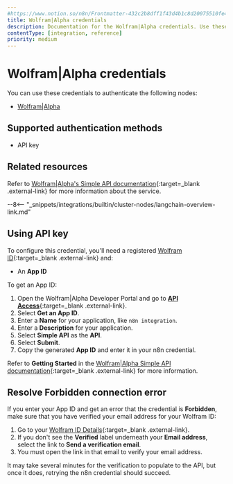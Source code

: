 ```yaml
---
#https://www.notion.so/n8n/Frontmatter-432c2b8dff1f43d4b1c8d20075510fe4
title: Wolfram|Alpha credentials
description: Documentation for the Wolfram|Alpha credentials. Use these credentials to authenticate Wolfram|Alpha in n8n, a workflow automation platform.
contentType: [integration, reference]
priority: medium
---
```


# Wolfram|Alpha credentials

You can use these credentials to authenticate the following nodes:

* [Wolfram|Alpha](/integrations/builtin/cluster-nodes/sub-nodes/n8n-nodes-langchain.toolwolframalpha/)

## Supported authentication methods

- API key

## Related resources

Refer to [Wolfram|Alpha's Simple API documentation](https://products.wolframalpha.com/simple-api/documentation){:target=_blank .external-link} for more information about the service.

--8<-- "_snippets/integrations/builtin/cluster-nodes/langchain-overview-link.md"

## Using API key

To configure this credential, you'll need a registered [Wolfram ID](https://account.wolfram.com){:target=_blank .external-link} and:

- An **App ID**

To get an App ID:

1. Open the Wolfram|Alpha Developer Portal and go to [**API Access**](https://developer.wolframalpha.com/access){:target=_blank .external-link}.
2. Select **Get an App ID**.
3. Enter a **Name** for your application, like `n8n integration`.
4. Enter a **Description** for your application.
5. Select **Simple API** as the **API**.
6. Select **Submit**.
6. Copy the generated **App ID** and enter it in your n8n credential.

Refer to **Getting Started** in the [Wolfram|Alpha Simple API documentation](https://products.wolframalpha.com/simple-api/documentation){:target=_blank .external-link} for more information.

## Resolve Forbidden connection error

If you enter your App ID and get an error that the credential is **Forbidden**, make sure that you have verified your email address for your Wolfram ID:

1. Go to your [Wolfram ID Details](https://account.wolfram.com/wolframid){:target=_blank .external-link}.
2. If you don't see the **Verified** label underneath your **Email address**, select the link to **Send a verification email**.
3. You must open the link in that email to verify your email address.

It may take several minutes for the verification to populate to the API, but once it does, retrying the n8n credential should succeed.
